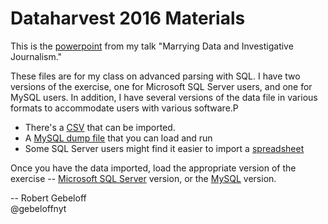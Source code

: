 <h1>Dataharvest 2016 Materials</h1>

<p>This is the <a href="https://github.com/gebelo/dataharvest2016/blob/master/2016dataharvest.pptx">powerpoint</a> from my talk "Marrying Data and Investigative Journalism."</p>
<p>These files are for my class on advanced parsing with SQL. I have two versions of the exercise, one for Microsoft SQL Server users, and one for MySQL users. In addition, I have several versions of the data file in various formats to accommodate users with various software.P
	<ul>
		<li>There's a <a href="https://github.com/gebelo/dataharvest2016/blob/master/testscores.csv">CSV</a> that can be imported.</li>
		<li>A <a href="https://github.com/gebelo/dataharvest2016/blob/master/mysql_data.sql">MySQL dump file</a> that you can load and run</li>
		<li>Some SQL Server users might find it easier to import a <a href="https://github.com/gebelo/dataharvest2016/blob/master/testscores.xls">spreadsheet</a></li>
	</ul>
	
<p>Once you have the data imported, load the appropriate version of the exercise -- <a href="https://github.com/gebelo/dataharvest2016/blob/master/mssql_exercise.sql">Microsoft SQL Server</a> version, or the <a href="https://github.com/gebelo/dataharvest2016/blob/master/mysql_exercise.sql">MySQL</a> version.</p>


-- Robert Gebeloff<br>
@gebeloffnyt

